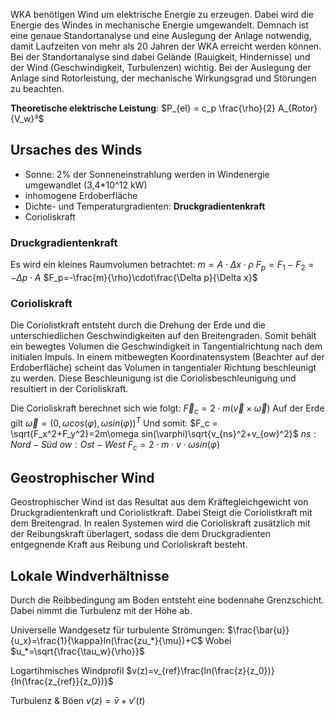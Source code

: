 WKA benötigen Wind um elektrische Energie zu erzeugen. Dabei wird die Energie des Windes in mechanische Energie umgewandelt. Demnach ist eine genaue Standortanalyse und eine Auslegung der Anlage notwendig, damit Laufzeiten von mehr als 20 Jahren der WKA erreicht werden können. Bei der Standortanalyse sind dabei Gelände (Rauigkeit, Hindernisse) und der Wind (Geschwindigkeit, Turbulenzen) wichtig. Bei der Auslegung der Anlage sind Rotorleistung, der mechanische Wirkungsgrad und Störungen zu beachten.

**Theoretische elektrische Leistung**: $P_{el} = c_p \frac{\rho}{2} A_{Rotor}{V_w}³$

## Ursaches des Winds
- Sonne: 2% der Sonneneinstrahlung werden in Windenergie umgewandlet (3,4*10^12 kW)
- inhomogene Erdoberfläche
- Dichte- und Temperaturgradienten: **Druckgradientenkraft**
- Corioliskraft

### Druckgradientenkraft
Es wird ein kleines Raumvolumen betrachtet:
$m=A\cdot\Delta x\cdot\rho$
$F_p=F_1-F_2=-\Delta p \cdot A$
$F_p=-\frac{m}{\rho}\cdot\frac{\Delta p}{\Delta x}$

### Corioliskraft
Die Coriolistkraft entsteht durch die Drehung der Erde und die unterschiedlichen Geschwindigkeiten auf den Breitengraden. Somit behält ein bewegtes Volumen die Geschwindigkeit in Tangentialrichtung nach dem initialen Impuls. In einem mitbewegten Koordinatensystem (Beachter auf der Erdoberfläche) scheint das Volumen in tangentialer Richtung beschleunigt zu werden. Diese Beschleunigung ist die Coriolisbeschleunigung und resultiert in der Corioliskraft.

Die Corioliskraft berechnet sich wie folgt:
$\vec{F}_c=2\cdot m(\vec{v}\times\vec{\omega})$
Auf der Erde gilt
$\overrightarrow{\omega}=(0, \omega cos(\varphi), \omega sin(\varphi))^T$
Und somit:
$F_c = \sqrt{F_x^2+F_y^2}=2m\omega sin(\varphi)\sqrt{v_{ns}^2+v_{ow}^2}$
$ns: Nord-Süd$
$ow: Ost-West$
$F_c=2\cdot m\cdot v\cdot\omega sin(\varphi)$

## Geostrophischer Wind
Geostrophischer Wind ist das Resultat aus dem Kräftegleichgewicht von Druckgradientenkraft und Coriolistkraft. Dabei Steigt die Coriolistkraft mit dem Breitengrad. In realen Systemen wird die Corioliskraft zusätzlich mit der Reibungskraft überlagert, sodass die dem Druckgradienten entgegnende Kraft aus Reibung und Corioliskraft besteht.

## Lokale Windverhältnisse
Durch die Reibbedingung am Boden entsteht eine bodennahe Grenzschicht. Dabei nimmt die Turbulenz mit der Höhe ab.

Universelle Wandgesetz für turbulente Strömungen:
$\frac{\bar{u}}{u_x}=\frac{1}{\kappa}ln(\frac{zu_*}{\mu})+C$
Wobei
$u_*=\sqrt{\frac{\tau_w}{\rho}}$

Logartihmisches Windprofil
$v(z)=v_{ref}\frac{ln(\frac{z}{z_0})}{ln(\frac{z_{ref}}{z_0})}$

Turbulenz & Böen
$v(z)=\bar{v}+v'(t)$
